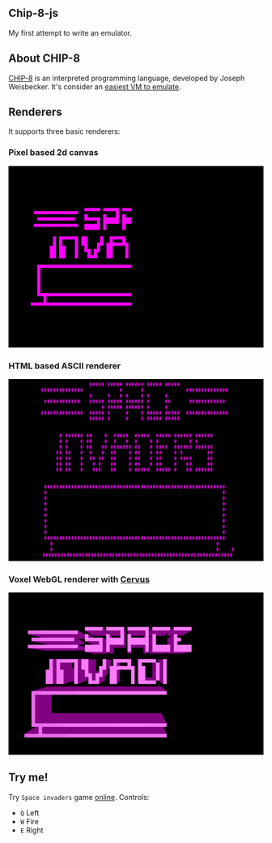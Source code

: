 Chip-8-js
---
My first attempt to write an emulator.

## About CHIP-8
[CHIP-8](https://en.wikipedia.org/wiki/CHIP-8) is an interpreted programming language, developed by Joseph Weisbecker. It's consider an [easiest VM to emulate](https://news.ycombinator.com/item?id=6568569).


## Renderers

It supports three basic renderers:
### Pixel based 2d canvas
![canvas](screens/canvas-renderer.gif)

### HTML based ASCII renderer
![ascii](screens/ascii-renderer.gif)

### Voxel WebGL renderer with [Cervus](https://github.com/michalbe/cervus)
![webgl](screens/webgl-renderer.gif)

## Try me!
Try `Space invaders` game [online](https://michalbe.github.io/chip8-js/index.html). Controls:
  - `Q` Left
  - `W` Fire
  - `E` Right
